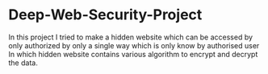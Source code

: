 # Deep-Web-Security-Project
In this project I tried to make a hidden website which can be accessed by only authorized by only a single way which is only know by authorised user In which hidden website contains various algorithm to encrypt and decrypt the data.
